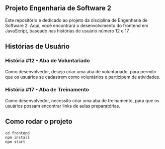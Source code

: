 ## Projeto Engenharia de Software 2

Este repositório é dedicado ao projeto da disciplina de Engenharia de Software 2. Aqui, você encontrará o desenvolvimento do frontend em JavaScript, baseado nas histórias de usuário número 12 e 17.

## Histórias de Usuário
### História #12 - Aba de Voluntariado
Como desenvolvedor, desejo criar uma aba de voluntariado, para permitir que os usuários se cadastrem como voluntários e participem de atividades.

### História #17 - Aba de Treinamento
Como desenvolvedor, necessito criar uma aba de treinamento, para que os usuários possam encontrar links de aulas preparatórias.

## Como rodar o projeto
```
cd frontend
npm install
npm start
```
